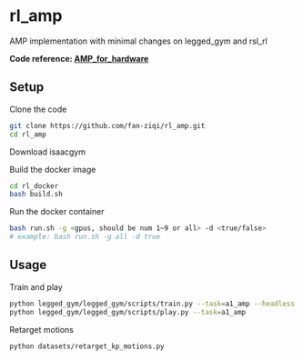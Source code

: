 # rl_amp

AMP implementation with minimal changes on legged_gym and rsl_rl

**Code reference: [AMP_for_hardware](https://github.com/Alescontrela/AMP_for_hardware)**

## Setup

Clone the code

```bash
git clone https://github.com/fan-ziqi/rl_amp.git
cd rl_amp
```

Download isaacgym

Build the docker image

```bash
cd rl_docker
bash build.sh
```

Run the docker container

```bash
bash run.sh -g <gpus, should be num 1~9 or all> -d <true/false>
# example: bash run.sh -g all -d true
```

## Usage

Train and play

```bash
python legged_gym/legged_gym/scripts/train.py --task=a1_amp --headless
python legged_gym/legged_gym/scripts/play.py --task=a1_amp
```

Retarget motions

```bash
python datasets/retarget_kp_motions.py
```
